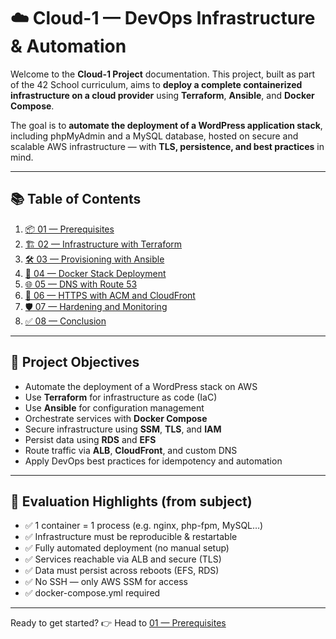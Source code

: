 # ☁️ Cloud-1 — DevOps Infrastructure & Automation

Welcome to the **Cloud-1 Project** documentation. This project, built as part of the 42 School curriculum, aims to **deploy a complete containerized infrastructure on a cloud provider** using **Terraform**, **Ansible**, and **Docker Compose**.

The goal is to **automate the deployment of a WordPress application stack**, including phpMyAdmin and a MySQL database, hosted on secure and scalable AWS infrastructure — with **TLS, persistence, and best practices** in mind.

---

## 📚 Table of Contents

1. [📦 01 — Prerequisites](01-prerequisites.md)  
2. [🏗️ 02 — Infrastructure with Terraform](02-infrastructure-terraform.md)  
3. [🛠️ 03 — Provisioning with Ansible](03-provisioning-ansible.md)  
4. [🐳 04 — Docker Stack Deployment](04-deployment-docker.md)  
5. [🌐 05 — DNS with Route 53](05-dns-route53.md)  
6. [🔐 06 — HTTPS with ACM and CloudFront](06-ssl-cloudfront.md)  
7. [🛡️ 07 — Hardening and Monitoring](07-hardening-and-monitoring.md)  
8. [✅ 08 — Conclusion](conclusion.md)

---

## 🧭 Project Objectives

- Automate the deployment of a WordPress stack on AWS
- Use **Terraform** for infrastructure as code (IaC)
- Use **Ansible** for configuration management
- Orchestrate services with **Docker Compose**
- Secure infrastructure using **SSM**, **TLS**, and **IAM**
- Persist data using **RDS** and **EFS**
- Route traffic via **ALB**, **CloudFront**, and custom DNS
- Apply DevOps best practices for idempotency and automation

---

## 📌 Evaluation Highlights (from subject)

- ✅ 1 container = 1 process (e.g. nginx, php-fpm, MySQL…)
- ✅ Infrastructure must be reproducible & restartable
- ✅ Fully automated deployment (no manual setup)
- ✅ Services reachable via ALB and secure (TLS)
- ✅ Data must persist across reboots (EFS, RDS)
- ✅ No SSH — only AWS SSM for access
- ✅ docker-compose.yml required

---

Ready to get started? 👉 Head to [01 — Prerequisites](01-prerequisites.md)
